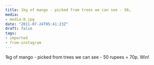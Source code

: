 ```yaml
---
title: 1kg of mango - picked from trees we can see - 50…
media:
- media-0.jpg
date: "2011-07-24T05:41:23Z"
draft: false
tags:
- imported
- from-instagram
---
```

1kg of mango - picked from trees we can see - 50 rupees = 70p. Win\!
